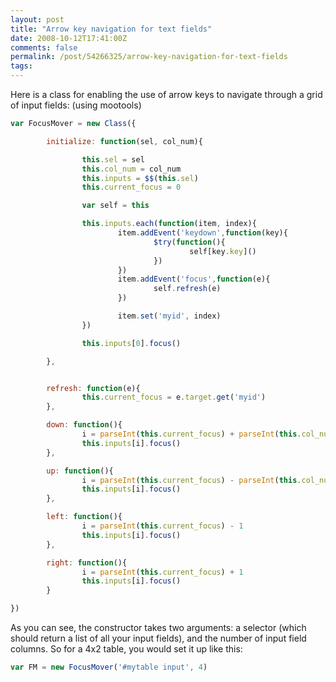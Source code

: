 ```yaml
---
layout: post
title: "Arrow key navigation for text fields"
date: 2008-10-12T17:41:00Z
comments: false
permalink: /post/54266325/arrow-key-navigation-for-text-fields
tags:
---
```




Here is a class for enabling the use of arrow keys to navigate through a grid of input fields: (using mootools)

```javascript
var FocusMover = new Class({

        initialize: function(sel, col_num){

                this.sel = sel
                this.col_num = col_num
                this.inputs = $$(this.sel)
                this.current_focus = 0

                var self = this

                this.inputs.each(function(item, index){
                        item.addEvent('keydown',function(key){
                                $try(function(){
                                        self[key.key]()
                                })
                        })
                        item.addEvent('focus',function(e){
                                self.refresh(e)
                        })

                        item.set('myid', index)
                })

                this.inputs[0].focus()

        },


        refresh: function(e){
                this.current_focus = e.target.get('myid')
        },

        down: function(){
                i = parseInt(this.current_focus) + parseInt(this.col_num)
                this.inputs[i].focus()
        },

        up: function(){
                i = parseInt(this.current_focus) - parseInt(this.col_num)
                this.inputs[i].focus()
        },

        left: function(){
                i = parseInt(this.current_focus) - 1
                this.inputs[i].focus()
        },

        right: function(){
                i = parseInt(this.current_focus) + 1
                this.inputs[i].focus()
        }

})
```

As you can see, the constructor takes two arguments: a selector (which should return a list of all your input fields), and the number of input field columns. So for a 4x2 table, you would set it up like this:

```javascript
var FM = new FocusMover('#mytable input', 4)
```

